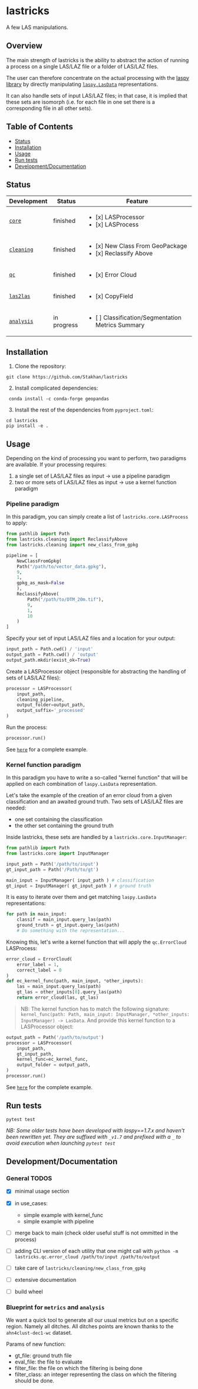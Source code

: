 # lastricks
A few LAS manipulations.

## Overview
The main strength of lastricks is the ability to abstract the action of running a process on a single LAS/LAZ file or a folder of LAS/LAZ files.

The user can therefore concentrate on the actual processing with the [laspy library](https://laspy.readthedocs.io/en/latest/) by directly manipulating [`laspy.LasData`](https://laspy.readthedocs.io/en/latest/api/laspy.lasdata.html?highlight=LasData#lasdata) representations.

It can also handle sets of input LAS/LAZ files; in that case, it is implied that these sets are isomorph (i.e. for each file in one set there is a corresponding file in all other sets).

## Table of Contents

- [Status](#status)
- [Installation](#installation)
- [Usage](#usage)
- [Run tests](#run_tests)
- [Development/Documentation](#dev_doc)

## Status <a name = "status"></a>

| Development                      | Status      | Feature                                                                |
| -------------------------------- | ----------- | ---------------------------------------------------------------------- |
| [`core`](lastricks/core)         | finished    | <ul><li>[x] LASProcessor</li><li>[x] LASProcess</li></ul> |
| [`cleaning`](lastricks/cleaning) | finished    | <ul><li>[x] New Class From GeoPackage</li><li>[x] Reclassify Above</li></ul> |
| [`qc`](lastricks/qc)             | finished    | <ul><li>[x] Error Cloud</li></ul> |
| [`las2las`](lastricks/las2las)   | finished    | <ul><li>[x] CopyField </li></ul> |
| [`analysis`](lastricks/analysis) | in progress | <ul><li>[ ] Classification/Segmentation Metrics Summary</li></ul> |

## Installation <a name = "installation"></a>
1. Clone the repository:
```
git clone https://github.com/Stakhan/lastricks
```
2. Install complicated dependencies:
```
 conda install -c conda-forge geopandas 
```
3. Install the rest of the dependencies from `pyproject.toml`:
```
cd lastricks
pip install -e .
```
## Usage <a name = "usage"></a>
Depending on the kind of processing you want to perform, two paradigms are available.
If your processing requires:
1. a single set of LAS/LAZ files as input → use a pipeline paradigm
2. two or more sets of LAS/LAZ files as input → use a kernel function paradigm

### Pipeline paradigm
In this paradigm, you can simply create a list of `lastricks.core.LASProcess` to apply:
```python
from pathlib import Path
from lastricks.cleaning import ReclassifyAbove
from lastricks.cleaning import new_class_from_gpkg

pipeline = [
    NewClassFromGpkg(
    Path("/path/to/vector_data.gpkg"),
    9,
    1,
    gpkg_as_mask=False
    ),
    ReclassifyAbove(
        Path("/path/to/DTM_20m.tif"),
        9,
        1,
        10
    )
]
```
Specify your set of input LAS/LAZ files and a location for your output:
```python
input_path = Path.cwd() / 'input'
output_path = Path.cwd() / 'output'
output_path.mkdir(exist_ok=True)
```
Create a LASProcessor object (responsible for abstracting the handling of sets of LAS/LAZ files):
```python
processor = LASProcessor(
    input_path,
    cleaning_pipeline,
    output_folder=output_path,
    output_suffix='_processed'
)
```
Run the process:
```python
processor.run()
```
See [`here`](use_cases/cleaning_pipeline.py) for a complete example.

### Kernel function paradigm
In this paradigm you have to write a so-called "kernel function" that will be applied on each combination of `laspy.LasData` representation.

Let's take the example of the creation of an error cloud from a given classification and an awaited ground truth. Two sets of LAS/LAZ files are needed:
+ one set containing the classification
+ the other set containing the ground truth

Inside lastricks, these sets are handled by a `lastricks.core.InputManager`:
```python
from pathlib import Path
from lastricks.core import InputManager

input_path = Path('/path/to/input')
gt_input_path = Path('/Path/to/gt')

main_input = InputManager( input_path ) # classification
gt_input = InputManager( gt_input_path ) # ground truth
```
It is easy to iterate over them and get matching `laspy.LasData` representations:
```python
for path in main_input:
    classif = main_input.query_las(path)
    ground_truth = gt_input.query_las(path)
    # Do something with the representation...
```
Knowing this, let's write a kernel function that will apply the `qc.ErrorCloud` LASProcess:
```python
error_cloud = ErrorCloud(
    error_label = 1,
    correct_label = 0
)
def ec_kernel_func(path, main_input, *other_inputs):
    las = main_input.query_las(path)
    gt_las = other_inputs[0].query_las(path)
    return error_cloud(las, gt_las)
```
> NB: The kernel function has to match the following signature: ``kernel_func(path: Path, main_input: InputManager, *other_inputs: InputManager) -> LasData``.
And provide this kernel function to a LASProcessor object:
```python
output_path = Path('/path/to/output')
processor = LASProcessor(
    input_path,
    gt_input_path,
    kernel_func=ec_kernel_func,
    output_folder = output_path,
)
processor.run()
```
See [`here`](use_cases/qc_subcontractor_error_cloud_with_lasprocessor.py) for the complete example.

## Run tests <a name = "run_tests"></a>

```
pytest test
```
*NB: Some older tests have been developed with laspy==1.7.x and haven't been rewritten yet. They are suffixed with `_v1.7` and prefixed with a `_` to avoid execution when launching `pytest test`*

## Development/Documentation  <a name = "dev_doc"></a>
### General TODOS
+ [x] minimal usage section
+ [x] in use_cases:
    + simple example with kernel_func
    + simple example with pipeline
+ [ ] merge back to main (check older useful stuff is not ommitted in the process)
+ [ ] adding CLI version of each utility that one might call with `python -m lastricks.qc.error_cloud /path/to/input /path/to/output`
+ [ ] take care of `lastricks/cleaning/new_class_from_gpkg`
+ [ ] extensive documentation 
+ [ ] build wheel


### Blueprint for `metrics`  and `analysis` 
We want a quick tool to generate all our usual metrics but on a specific region. Namely all ditches.
All ditches points are known thanks to the `ahn4clust-dec1-wc` dataset.

Params of new function:
+ gt_file: ground truth file
+ eval_file: the file to evaluate
+ filter_file: the file on which the filtering is being done
+ filter_class: an integer representing the class on which the filtering should be done.

